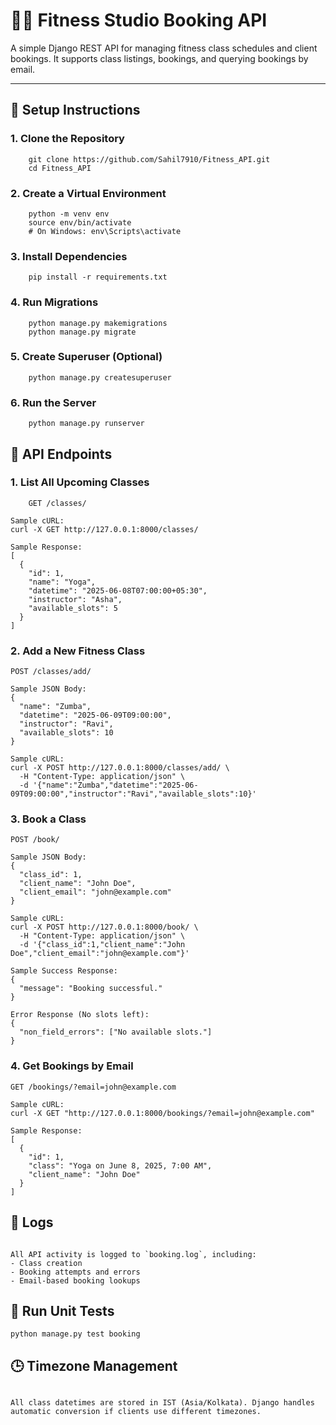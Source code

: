 # 🧘‍♀️ Fitness Studio Booking API

A simple Django REST API for managing fitness class schedules and client bookings. It supports class listings, bookings, and querying bookings by email.

---


## 🚀 Setup Instructions

### 1. Clone the Repository
```
    git clone https://github.com/Sahil7910/Fitness_API.git
    cd Fitness_API
```

### 2. Create a Virtual Environment
```
    python -m venv env  
    source env/bin/activate
    # On Windows: env\Scripts\activate
```  

### 3. Install Dependencies
```
    pip install -r requirements.txt  
```

### 4. Run Migrations
```
    python manage.py makemigrations
    python manage.py migrate
``` 

### 5. Create Superuser (Optional)
```
    python manage.py createsuperuser
```

### 6. Run the Server
```
    python manage.py runserver  
```


## 🔗 API Endpoints

### 1. List All Upcoming Classes
```
    GET /classes/

Sample cURL:
curl -X GET http://127.0.0.1:8000/classes/

Sample Response:
[
  {
    "id": 1,
    "name": "Yoga",
    "datetime": "2025-06-08T07:00:00+05:30",
    "instructor": "Asha",
    "available_slots": 5
  }
]
```


### 2. Add a New Fitness Class
```
POST /classes/add/

Sample JSON Body:
{
  "name": "Zumba",
  "datetime": "2025-06-09T09:00:00",
  "instructor": "Ravi",
  "available_slots": 10
}

Sample cURL:
curl -X POST http://127.0.0.1:8000/classes/add/ \
  -H "Content-Type: application/json" \
  -d '{"name":"Zumba","datetime":"2025-06-09T09:00:00","instructor":"Ravi","available_slots":10}'
```


### 3. Book a Class
```
POST /book/

Sample JSON Body:
{
  "class_id": 1,
  "client_name": "John Doe",
  "client_email": "john@example.com"
}

Sample cURL:
curl -X POST http://127.0.0.1:8000/book/ \
  -H "Content-Type: application/json" \
  -d '{"class_id":1,"client_name":"John Doe","client_email":"john@example.com"}'

Sample Success Response:
{
  "message": "Booking successful."
}

Error Response (No slots left):
{
  "non_field_errors": ["No available slots."]
}
```

### 4. Get Bookings by Email
```
GET /bookings/?email=john@example.com

Sample cURL:
curl -X GET "http://127.0.0.1:8000/bookings/?email=john@example.com"

Sample Response:
[
  {
    "id": 1,
    "class": "Yoga on June 8, 2025, 7:00 AM",
    "client_name": "John Doe"
  }
]
```

## 📝 Logs
```

All API activity is logged to `booking.log`, including:
- Class creation
- Booking attempts and errors
- Email-based booking lookups
```


## 🧪 Run Unit Tests
```
python manage.py test booking
```

## 🕒 Timezone Management
```

All class datetimes are stored in IST (Asia/Kolkata). Django handles automatic conversion if clients use different timezones.
```

